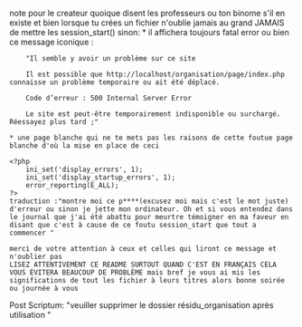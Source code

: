 note pour le createur 
quoique disent les professeurs ou ton binome s'il en existe et bien lorsque tu crées un fichier n'oublie jamais 
au grand JAMAIS de mettre les session_start() sinon:
    * il affichera toujours fatal error ou bien ce message iconique :

        "Il semble y avoir un problème sur ce site

        Il est possible que http://localhost/organisation/page/index.php connaisse un problème temporaire ou ait été déplacé.

        Code d’erreur : 500 Internal Server Error

        Le site est peut-être temporairement indisponible ou surchargé. Réessayez plus tard ;"
    
    * une page blanche qui ne te mets pas les raisons de cette foutue page blanche d'où la mise en place de ceci

    <?php 
        ini_set('display_errors', 1);
        ini_set('display_startup_errors', 1);
        error_reporting(E_ALL);
    ?>
    traduction :"montre moi ce p****(excusez moi mais c'est le mot juste) d'erreur ou sinon je jette mon ordinateur. Oh et si vous entendez dans le journal que j'ai été abattu pour meurtre témoigner en ma faveur en disant que c'est à cause de ce foutu session_start que tout a commencer "
    
    merci de votre attention à ceux et celles qui liront ce message et n'oublier pas 
    LISEZ ATTENTIVEMENT CE README SURTOUT QUAND C'EST EN FRANÇAIS CELA VOUS ÉVITERA BEAUCOUP DE PROBLÈME mais bref je vous ai mis les significations de tout les fichier à leurs titres alors bonne soirée ou journée à vous

Post Scriptum:
"veuiller supprimer le dossier résidu_organisation après utilisation "